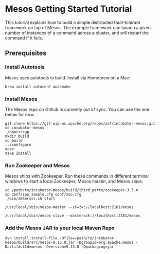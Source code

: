 # Mesos Getting Started Tutorial

This tutorial explains how to build a simple distributed fault-tolerant framework on top of Mesos.
The example framework can launch a given number of instances of a command across a cluster,
and will restart the command if it fails.

## Prerequisites

### Install Autotools

Mesos uses autotools to build. Install via Homebrew on a Mac:

    brew install autoconf automake

### Install Mesos

The Mesos repo on Github is currently out of sync. You can use the one below for now.

    git clone https://git-wip-us.apache.org/repos/asf/incubator-mesos.git
    cd incubator-mesos
    ./bootstrap
    mkdir build
    cd build
    ../configure
    make
    make install

### Run Zookeeper and Mesos

Mesos ships with Zookeeper. Run these commands in different terminal windows to start a local Zookeeper, Mesos master, and Mesos slave.

    cd /path/to/incubator-mesos/build/third_party/zookeeper-3.3.4
    cp conf/zoo_sample.cfg conf/zoo.cfg
    ./bin/zkServer.sh start

    /usr/local/sbin/mesos-master --zk=zk://localhost:2181/mesos

    /usr/local/sbin/mesos-slave --master=zk://localhost:2181/mesos

### Add the Mesos JAR to your local Maven Repo

    mvn install:install-file -Dfile=/path/to/incubator-mesos/build/src/mesos-0.13.0.jar -DgroupId=org.apache.mesos -DartifactId=mesos -Dversion=0.13.0 -Dpackaging=jar